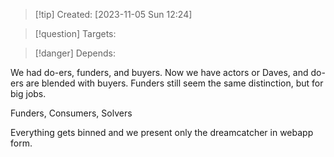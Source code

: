 
>[!tip] Created: [2023-11-05 Sun 12:24]

>[!question] Targets: 

>[!danger] Depends: 

We had do-ers, funders, and buyers.  Now we have actors or Daves, and do-ers are blended with buyers.  Funders still seem the same distinction, but for big jobs.

Funders, Consumers, Solvers

Everything gets binned and we present only the dreamcatcher in webapp form.